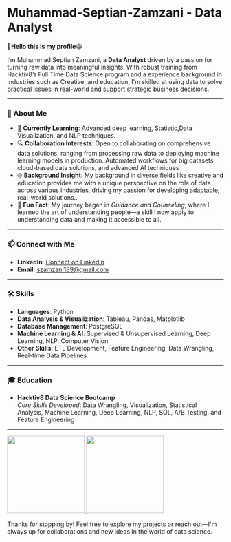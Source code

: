 # **Muhammad-Septian-Zamzani - Data Analyst**

👋**Hello this is my profile**😁


I’m Muhammad Septian Zamzani, a **Data Analyst** driven by a passion for turning raw data into meaningful insights. With robust training from Hacktiv8’s Full Time Data Science program and a experience background in industries such as Creative, and education, I'm skilled at using data to solve practical issues in real-world and support strategic business decisions.

---

### 🚀 **About Me**

- 🌱 **Currently Learning**: Advanced deep learning, Statistic,Data Visualization, and NLP techniques.
- 🔍 **Collaboration Interests**: Open to collaborating on comprehensive data solutions, ranging from processing raw data to deploying machine learning models in production. Automated workflows for big datasets, cloud-based data solutions, and advanced AI techniques
- 🌐 **Background Insight**: My background in diverse fields like creative and education provides me with a unique perspective on the role of data across various industries, driving my passion for developing adaptable, real-world solutions.. 
- 🎉 **Fun Fact**: My journey began in *Guidance and Counseling*, where I learned the art of understanding people—a skill I now apply to understanding data and making it accessible to all.

---

### 📫 **Connect with Me**

- **LinkedIn**: [Connect on LinkedIn](https://www.linkedin.com/in/muhammad-septian-zamzani-a9a8b5230/)
- **Email**: szamzani189@gmail.com

---

### 🛠 **Skills**

- **Languages**: Python  
- **Data Analysis & Visualization**: Tableau, Pandas, Matplotlib  
- **Database Management**: PostgreSQL  
- **Machine Learning & AI**: Supervised & Unsupervised Learning, Deep Learning, NLP, Computer Vision
- **Other Skills**: ETL Development, Feature Engineering, Data Wrangling, Real-time Data Pipelines

---

### 🎓 **Education**

- **Hacktiv8 Data Science Bootcamp**  
  *Core Skills Developed*: Data Wrangling, Visualization, Statistical Analysis, Machine Learning, Deep Learning, NLP, SQL, A/B Testing, and Feature Engineering

---
<p align="left">
<a href="https://github.com/penuliscode">
  <img height="180em" src="https://github-readme-stats-eight-theta.vercel.app/api?username=mseptianz&show_icons=true&theme=algolia&include_all_commits=true&count_private=true"/>
  <img height="180em" src="https://github-readme-stats-eight-theta.vercel.app/api/top-langs/?username=mseptianz&layout=compact&theme=algolia"/>
</a>
</p>
Thanks for stopping by! Feel free to explore my projects or reach out—I'm always up for collaborations and new ideas in the world of data science.
